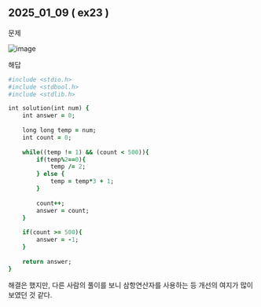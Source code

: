 ## 2025_01_09 ( ex23 )

문제 <br>

![image](https://github.com/user-attachments/assets/6db5fd56-514e-41ad-bbfb-1fe877d9a73b) <br>

해답 <br>

```ruby
#include <stdio.h>
#include <stdbool.h>
#include <stdlib.h>

int solution(int num) {
    int answer = 0;
    
    long long temp = num;
    int count = 0;
    
    while((temp != 1) && (count < 500)){
        if(temp%2==0){
            temp /= 2;
        } else {
            temp = temp*3 + 1;
        }
        
        count++;
        answer = count;
    }
    
    if(count >= 500){
        answer = -1;
    }
        
    return answer;
}
```

해결은 했지만, 다른 사람의 풀이를 보니 삼항연산자를 사용하는 등 개선의 여지가 많이 보였던 것 같다.
